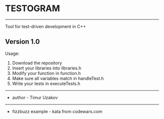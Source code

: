 # TESTOGRAM
-------------------------

Tool for test-driven development in C++


Version 1.0 
-------------------------
Usage:
1) Download the repository
2) Insert your libraries into libraries.h
3) Modify your function in function.h
4) Make sure all variables match in handleTest.h
5) Write your tests in executeTests.h
-------------------------
- author - Timur Uzakov
-------------------------
- fizzbuzz example - kata from codewars.com
